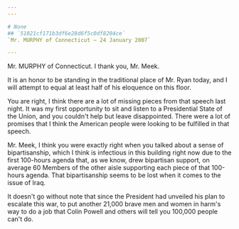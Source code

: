```yaml
---
---

# None
## `51021cf171b3df6e28d6f5c0df8204ce`
`Mr. MURPHY of Connecticut — 24 January 2007`

---
```



Mr. MURPHY of Connecticut. I thank you, Mr. Meek.

It is an honor to be standing in the traditional place of Mr. Ryan 
today, and I will attempt to equal at least half of his eloquence on 
this floor.

You are right, I think there are a lot of missing pieces from that 
speech last night. It was my first opportunity to sit and listen to a 
Presidential State of the Union, and you couldn't help but leave 
disappointed. There were a lot of promises that I think the American 
people were looking to be fulfilled in that speech.

Mr. Meek, I think you were exactly right when you talked about a 
sense of bipartisanship, which I think is infectious in this building 
right now due to the first 100-hours agenda that, as we know, drew 
bipartisan support, on average 60 Members of the other aisle supporting 
each piece of that 100-hours agenda. That bipartisanship seems to be 
lost when it comes to the issue of Iraq.

It doesn't go without note that since the President had unveiled his 
plan to escalate this war, to put another 21,000 brave men and women in 
harm's way to do a job that Colin Powell and others will tell you 
100,000 people can't do.